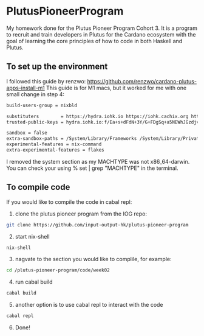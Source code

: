 # PlutusPioneerProgram

My homework done for the Plutus Pioneer Program Cohort 3. It is a program to recruit and train developers in Plutus for the Cardano ecosystem with the goal of learning the core principles of how to code in both Haskell and Plutus.

## To set up the environment
I followed this guide by renzwo: https://github.com/renzwo/cardano-plutus-apps-install-m1
This guide is for M1 macs, but it worked for me with one small change in step 4:
```bash
build-users-group = nixbld

substituters        = https://hydra.iohk.io https://iohk.cachix.org https://cache.nixos.org/
trusted-public-keys = hydra.iohk.io:f/Ea+s+dFdN+3Y/G+FDgSq+a5NEWhJGzdjvKNGv0/EQ= iohk.cachix.org-1:DpRUyj7h7V830dp/i6Nti+NEO2/nhblbov/8MW7Rqoo= cache.nixos.org-1:6NCHdD59X431o0gWypbMrAURkbJ16ZPMQFGspcDShjY=

sandbox = false
extra-sandbox-paths = /System/Library/Frameworks /System/Library/PrivateFrameworks /usr/lib /private/tmp /private/var/tmp /usr/bin/env
experimental-features = nix-command
extra-experimental-features = flakes
```
I removed the system section as my MACHTYPE was not x86_64-darwin. You can check your using % set | grep "MACHTYPE" in the terminal.

## To compile code
If you would like to compile the code in cabal repl:

1. clone the plutus pioneer program from the IOG repo:
```bash 
git clone https://github.com/input-output-hk/plutus-pioneer-program
```
2. start nix-shell
```bash 
nix-shell
```
3. nagvate to the section you would like to complile, for example:
```bash 
cd /plutus-pioneer-program/code/week02
```
4. run cabal build
```bash 
cabal build
```
5. another option is to use cabal repl to interact with the code
```bash 
cabal repl
```
6. Done!